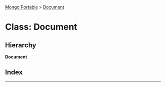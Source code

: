 [Mongo Portable](../README.md) > [Document](../classes/document.md)

# Class: Document

## Hierarchy

**Document**

## Index

---


